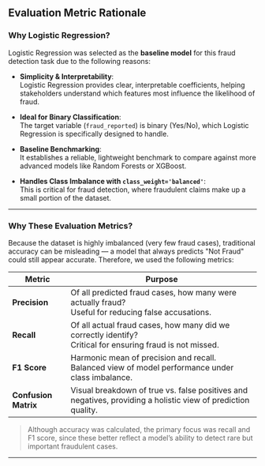 ## Evaluation Metric Rationale

### Why Logistic Regression?

Logistic Regression was selected as the **baseline model** for this fraud detection task due to the following reasons:

- **Simplicity & Interpretability**:  
  Logistic Regression provides clear, interpretable coefficients, helping stakeholders understand which features most influence the likelihood of fraud.

- **Ideal for Binary Classification**:  
  The target variable (`fraud_reported`) is binary (Yes/No), which Logistic Regression is specifically designed to handle.

- **Baseline Benchmarking**:  
  It establishes a reliable, lightweight benchmark to compare against more advanced models like Random Forests or XGBoost.

- **Handles Class Imbalance with `class_weight='balanced'`**:  
  This is critical for fraud detection, where fraudulent claims make up a small portion of the dataset.

---

### Why These Evaluation Metrics?

Because the dataset is highly imbalanced (very few fraud cases), traditional accuracy can be misleading — a model that always predicts "Not Fraud" could still appear accurate. Therefore, we used the following metrics:

| Metric         | Purpose                                                                 |
|----------------|-------------------------------------------------------------------------|
| **Precision**  | Of all predicted fraud cases, how many were actually fraud? <br>Useful for reducing false accusations. |
| **Recall**     | Of all actual fraud cases, how many did we correctly identify? <br>Critical for ensuring fraud is not missed. |
| **F1 Score**   | Harmonic mean of precision and recall. <br>Balanced view of model performance under class imbalance. |
| **Confusion Matrix** | Visual breakdown of true vs. false positives and negatives, providing a holistic view of prediction quality. |

> Although accuracy was calculated, the primary focus was recall and F1 score, since these better reflect a model’s ability to detect rare but important fraudulent cases.

---
